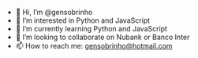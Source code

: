 - 👋 Hi, I’m @gensobrinho
- 👀 I’m interested in Python and JavaScript
- 🌱 I’m currently learning Python and JavaScript
- 💞️ I’m looking to collaborate on Nubank or Banco Inter
- 📫 How to reach me: gensobrinho@hotmail.com 


